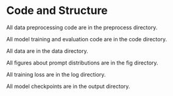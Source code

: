 # Code and Structure

All data preprocessing code are in the preprocess directory.

All model training and evaluation code are in the code directory.

All data are in the data directory.

All figures about prompt distributions are in the fig directory.

All training loss are in the log directiory.

All model checkpoints are in the output directory.

